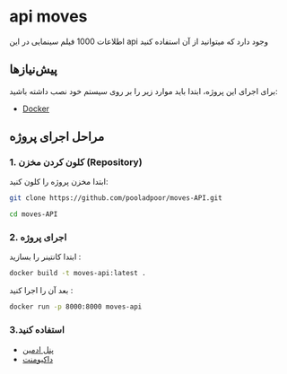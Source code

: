 

# api moves

اطلاعات 1000 فیلم سینمایی در این api وجود دارد که میتوانید از آن استفاده کنید

## پیش‌نیازها

برای اجرای این پروژه، ابتدا باید موارد زیر را بر روی سیستم خود نصب داشته باشید:

- [Docker](https://www.docker.com/get-started)

## مراحل اجرای پروژه

### 1. کلون کردن مخزن (Repository)
ابتدا مخزن پروژه را کلون کنید:

```bash
git clone https://github.com/pooladpoor/moves-API.git
```
```bash
cd moves-API
```

### 2. اجرای پروژه 
ابتدا کانتینر را بسازید :
```bash
docker build -t moves-api:latest .   
```
بعد آن را اجرا کنید :
```bash
docker run -p 8000:8000 moves-api 
```
### 3.استفاده کنید

- [پنل ادمین](http://localhost:8000/admin)
- [داکیومنت](http://localhost:8000/api/schema/swagger) 
